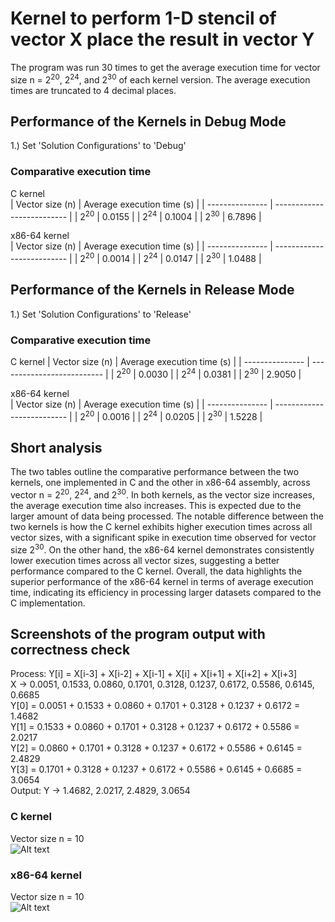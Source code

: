 # Kernel to perform 1-D stencil of vector X place the result in vector Y
The program was run 30 times to get the average execution time for vector size n = 2<sup>20</sup>, 2<sup>24</sup>, and 2<sup>30</sup> of each kernel version. The average execution times are truncated to 4 decimal places.

## Performance of the Kernels in Debug Mode
1.) Set 'Solution Configurations' to 'Debug'

### Comparative execution time
C kernel  
| Vector size (n) | Average execution time (s) |
| --------------- | -------------------------- |
| 2<sup>20</sup>  | 0.0155                     |
| 2<sup>24</sup>  | 0.1004					   |
| 2<sup>30</sup>  | 6.7896                     |

x86-64 kernel  
| Vector size (n) | Average execution time (s) |
| --------------- | -------------------------- |
| 2<sup>20</sup>  | 0.0014                     |
| 2<sup>24</sup>  | 0.0147                  |
| 2<sup>30</sup>  | 1.0488                     |

## Performance of the Kernels in Release Mode
1.) Set 'Solution Configurations' to 'Release'

### Comparative execution time
C kernel
| Vector size (n) | Average execution time (s) |
| --------------- | -------------------------- |
| 2<sup>20</sup>  | 0.0030                     |
| 2<sup>24</sup>  | 0.0381                     |
| 2<sup>30</sup>  | 2.9050                     |

x86-64 kernel  
| Vector size (n) | Average execution time (s) |
| --------------- | -------------------------- |
| 2<sup>20</sup>  | 0.0016                     |
| 2<sup>24</sup>  | 0.0205                     |
| 2<sup>30</sup>  | 1.5228                     |

## Short analysis
The two tables outline the comparative performance between the two kernels, one implemented in C and the other in x86-64 assembly, across vector n = 2<sup>20</sup>, 2<sup>24</sup>, and 2<sup>30</sup>. In both kernels, as the vector size increases, the average execution time also increases. This is expected due to the larger amount of data being processed. The notable difference between the two kernels is how the C kernel exhibits higher execution times across all vector sizes, with a significant spike in execution time observed for vector size 2<sup>30</sup>. On the other hand, the x86-64 kernel demonstrates consistently lower execution times across all vector sizes, suggesting a better performance compared to the C kernel. Overall, the data highlights the superior performance of the x86-64 kernel in terms of average execution time, indicating its efficiency in processing larger datasets compared to the C implementation.  

## Screenshots of the program output with correctness check
Process: Y[i] = X[i-3] + X[i-2] + X[i-1] + X[i] + X[i+1] + X[i+2] + X[i+3] <br>
X -> 0.0051, 0.1533, 0.0860, 0.1701, 0.3128, 0.1237, 0.6172, 0.5586, 0.6145, 0.6685 <br>
Y[0] = 0.0051 + 0.1533 + 0.0860 + 0.1701 + 0.3128 + 0.1237 + 0.6172 = 1.4682 <br>
Y[1] = 0.1533 + 0.0860 + 0.1701 + 0.3128 + 0.1237 + 0.6172 + 0.5586 = 2.0217 <br>
Y[2] = 0.0860 + 0.1701 + 0.3128 + 0.1237 + 0.6172 + 0.5586 + 0.6145 = 2.4829 <br>
Y[3] = 0.1701 + 0.3128 + 0.1237 + 0.6172 + 0.5586 + 0.6145 + 0.6685 = 3.0654 <br>
Output: Y -> 1.4682, 2.0217, 2.4829, 3.0654 

### C kernel
Vector size n = 10  
![Alt text](https://i.imgur.com/hw6sFoH.png)

### x86-64 kernel
Vector size n = 10  
![Alt text](https://i.imgur.com/o8gDamv.png)

